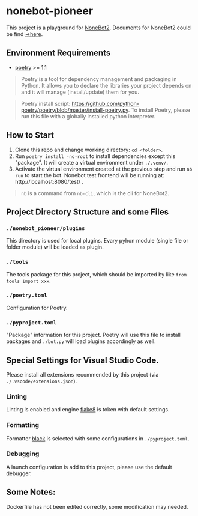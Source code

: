 # nonebot-pioneer

This project is a playground for [NoneBot2][nonebot2]. Documents for NoneBot2 could be find [->here][nonebot2-message-matcher].


## Environment Requirements

- [poetry][poetry] >= 1.1

> Poetry is a tool for dependency management and packaging in Python. It allows you to declare the libraries your project depends on and it will manage (install/update) them for you.

> Poetry install script: https://github.com/python-poetry/poetry/blob/master/install-poetry.py. To install Poetry, please run this file with a globally installed python interpreter.

## How to Start

1. Clone this repo and change working directory: `cd <folder>`.
2. Run `poetry install -no-root` to install dependencies except this "package". It will create a virtual environment under `./.venv/`.
3. Activate the virtual environment created at the previous step and run `nb run` to start the bot. Nonebot test frontend will be running at: http://localhost:8080/test/ .

> `nb` is a command from `nb-cli`, which is the cli for NoneBot2.


## Project Directory Structure and some Files

### `./nonebot_pioneer/plugins`
This directory is used for local plugins. Evary pyhon module (single file or folder module) will be loaded as plugin.

### `./tools`
The tools package for this project, which should be imported by like `from tools import xxx`.

### `./poetry.toml`
Configuration for Poetry.

### `./pyproject.toml`
"Package" information for this project. Poetry will use this file to install packages and `./bot.py` will load plugins accordingly as well.

## Special Settings for Visual Studio Code.
Please install all extensions recommended by this project (via `./.vscode/extensions.json`).

### Linting
Linting is enabled and engine [flake8] is token with default settings.

### Formatting
Formatter [black] is selected with some configurations in `./pyproject.toml`.

### Debugging
A launch configuration is add to this project, please use the default debugger.

## Some Notes:
Dockerfile has not been edited correctly, some modification may needed.



[poetry]:https://python-poetry.org/docs/
[nonebot2]:https://v2.nonebot.dev/
[nonebot2-message-matcher]:https://v2.nonebot.dev/guide/creating-a-matcher.html
[flake8]:https://flake8.pycqa.org/en/latest/
[black]:https://black.readthedocs.io/en/stable/index.html